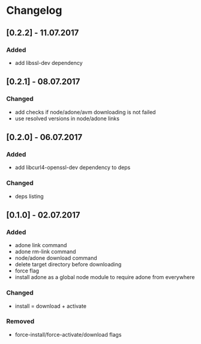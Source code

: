 # Changelog

## [0.2.2] - 11.07.2017
### Added
- add libssl-dev dependency

## [0.2.1] - 08.07.2017
### Changed
- add checks if node/adone/avm downloading is not failed
- use resolved versions in node/adone links

## [0.2.0] - 06.07.2017
### Added
- add libcurl4-openssl-dev dependency to deps

### Changed
- deps listing

## [0.1.0] - 02.07.2017
### Added
- adone link command
- adone rm-link command
- node/adone download command
- delete target directory before downloading
- force flag
- install adone as a global node module to require adone from everywhere

### Changed
- install = download + activate

### Removed
- force-install/force-activate/download flags